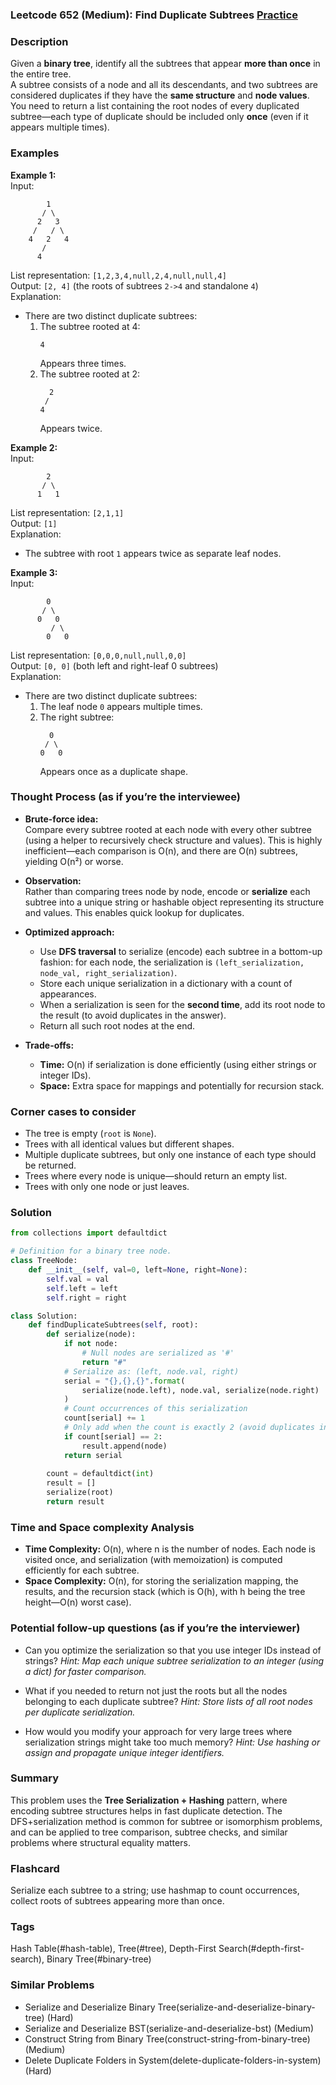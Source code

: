 ### Leetcode 652 (Medium): Find Duplicate Subtrees [Practice](https://leetcode.com/problems/find-duplicate-subtrees)

### Description  
Given a **binary tree**, identify all the subtrees that appear **more than once** in the entire tree.  
A subtree consists of a node and all its descendants, and two subtrees are considered duplicates if they have the **same structure** and **node values**.  
You need to return a list containing the root nodes of every duplicated subtree—each type of duplicate should be included only **once** (even if it appears multiple times).

### Examples  

**Example 1:**  
Input:  
``` 
        1
       / \
      2   3
     /   / \
    4   2   4
       /
      4
```
List representation: `[1,2,3,4,null,2,4,null,null,4]`  
Output: `[2, 4]` (the roots of subtrees `2->4` and standalone `4`)  
Explanation:  
  - There are two distinct duplicate subtrees:  
    1. The subtree rooted at 4:   
       ```
       4
       ```
       Appears three times.
    2. The subtree rooted at 2:
       ```
         2
        /
       4
       ```
       Appears twice.

**Example 2:**  
Input:  
```
        2
       / \
      1   1
```
List representation: `[2,1,1]`  
Output: `[1]`  
Explanation:  
  - The subtree with root `1` appears twice as separate leaf nodes.

**Example 3:**  
Input:  
```
        0
       / \
      0   0
         / \
        0   0
```
List representation: `[0,0,0,null,null,0,0]`  
Output: `[0, 0]` (both left and right-leaf 0 subtrees)  
Explanation:  
  - There are two distinct duplicate subtrees:  
    1. The leaf node `0` appears multiple times.
    2. The right subtree:
       ```
         0
        / \
       0   0
       ```
       Appears once as a duplicate shape.


### Thought Process (as if you’re the interviewee)  

- **Brute-force idea:**  
  Compare every subtree rooted at each node with every other subtree (using a helper to recursively check structure and values). This is highly inefficient—each comparison is O(n), and there are O(n) subtrees, yielding O(n²) or worse.

- **Observation:**  
  Rather than comparing trees node by node, encode or **serialize** each subtree into a unique string or hashable object representing its structure and values. This enables quick lookup for duplicates.

- **Optimized approach:**  
  - Use **DFS traversal** to serialize (encode) each subtree in a bottom-up fashion: for each node, the serialization is `(left_serialization, node_val, right_serialization)`.
  - Store each unique serialization in a dictionary with a count of appearances.
  - When a serialization is seen for the **second time**, add its root node to the result (to avoid duplicates in the answer).
  - Return all such root nodes at the end.

- **Trade-offs:**  
  - **Time:** O(n) if serialization is done efficiently (using either strings or integer IDs).
  - **Space:** Extra space for mappings and potentially for recursion stack.


### Corner cases to consider  
- The tree is empty (`root` is `None`).
- Trees with all identical values but different shapes.
- Multiple duplicate subtrees, but only one instance of each type should be returned.
- Trees where every node is unique—should return an empty list.
- Trees with only one node or just leaves.

### Solution

```python
from collections import defaultdict

# Definition for a binary tree node.
class TreeNode:
    def __init__(self, val=0, left=None, right=None):
        self.val = val
        self.left = left
        self.right = right

class Solution:
    def findDuplicateSubtrees(self, root):
        def serialize(node):
            if not node:
                # Null nodes are serialized as '#'
                return "#"
            # Serialize as: (left, node.val, right)
            serial = "{},{},{}".format(
                serialize(node.left), node.val, serialize(node.right)
            )
            # Count occurrences of this serialization
            count[serial] += 1
            # Only add when the count is exactly 2 (avoid duplicates in answer)
            if count[serial] == 2:
                result.append(node)
            return serial
        
        count = defaultdict(int)
        result = []
        serialize(root)
        return result
```

### Time and Space complexity Analysis  

- **Time Complexity:** O(n), where n is the number of nodes. Each node is visited once, and serialization (with memoization) is computed efficiently for each subtree.
- **Space Complexity:** O(n), for storing the serialization mapping, the results, and the recursion stack (which is O(h), with h being the tree height—O(n) worst case).

### Potential follow-up questions (as if you’re the interviewer)  

- Can you optimize the serialization so that you use integer IDs instead of strings?
  *Hint: Map each unique subtree serialization to an integer (using a dict) for faster comparison.*
  
- What if you needed to return not just the roots but all the nodes belonging to each duplicate subtree?
  *Hint: Store lists of all root nodes per duplicate serialization.*

- How would you modify your approach for very large trees where serialization strings might take too much memory?
  *Hint: Use hashing or assign and propagate unique integer identifiers.*

### Summary
This problem uses the **Tree Serialization + Hashing** pattern, where encoding subtree structures helps in fast duplicate detection. The DFS+serialization method is common for subtree or isomorphism problems, and can be applied to tree comparison, subtree checks, and similar problems where structural equality matters.


### Flashcard
Serialize each subtree to a string; use hashmap to count occurrences, collect roots of subtrees appearing more than once.

### Tags
Hash Table(#hash-table), Tree(#tree), Depth-First Search(#depth-first-search), Binary Tree(#binary-tree)

### Similar Problems
- Serialize and Deserialize Binary Tree(serialize-and-deserialize-binary-tree) (Hard)
- Serialize and Deserialize BST(serialize-and-deserialize-bst) (Medium)
- Construct String from Binary Tree(construct-string-from-binary-tree) (Medium)
- Delete Duplicate Folders in System(delete-duplicate-folders-in-system) (Hard)